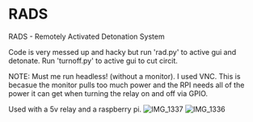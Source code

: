 # RADS
RADS - Remotely Activated Detonation System


Code is very messed up and hacky but run 'rad.py' to active gui and detonate. 
Run 'turnoff.py' to active gui to cut circit.

NOTE: Must me run headless! (without a monitor). I used VNC. This is becasue the monitor pulls too much power and the RPI needs all of the power it can get when turning the relay on and off via GPIO.

Used with a 5v relay and a raspberry pi.
![IMG_1337](https://user-images.githubusercontent.com/64801486/158086502-88de9cf6-7ac9-426d-95e0-df0bf9bd7ae1.png)
![IMG_1336](https://user-images.githubusercontent.com/64801486/158086534-305d46e8-1b13-4b16-a918-d73cf29e0b75.jpg)
